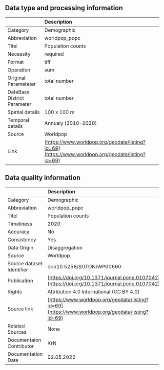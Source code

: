 ## Data type and processing information 

|                             | Description                                                                                      |
|:----------------------------|:-------------------------------------------------------------------------------------------------|
| Category                    | Demographic                                                                                      |
| Abbreviation                | worldpop_popc                                                                                    |
| Titel                       | Population counts                                                                                |
| Necessity                   | required                                                                                         |
| Format                      | tiff                                                                                             |
| Operation                   | sum                                                                                              |
| Original Parameteter        | total number                                                                                     |
| DataBase District Parameter | total number                                                                                     |
| Spatial details             | 100 x 100 m                                                                                      |
| Temporal details            | Annualy (2010-2020)                                                                              |
| Source                      | Worldpop                                                                                         |
| Link                        | [https://www.worldpop.org/geodata/listing?id=69](https://www.worldpop.org/geodata/listing?id=69) |

## Data quality information 

|                           | Description                                                                                      |
|:--------------------------|:-------------------------------------------------------------------------------------------------|
| Category                  | Demographic                                                                                      |
| Abbreviation              | worldpop_popc                                                                                    |
| Titel                     | Population counts                                                                                |
| Timeliness                | 2020                                                                                             |
| Accuracy                  | No                                                                                               |
| Consistency               | Yes                                                                                              |
| Data Origin               | Disaggregation                                                                                   |
| Source                    | Worldpop                                                                                         |
| Source dataset Identifier | doi/10.5258/SOTON/WP00660                                                                        |
| Publication               | [https://doi.org/10.1371/journal.pone.0107042](https://doi.org/10.1371/journal.pone.0107042)     |
| Rights                    | Attribution 4.0 International (CC BY 4.0)                                                        |
| Source link               | [https://www.worldpop.org/geodata/listing?id=69](https://www.worldpop.org/geodata/listing?id=69) |
| Related Sources           | None                                                                                             |
| Documentaion Contributor  | KrN                                                                                              |
| Documentation Date        | 02.05.2022                                                                                       |